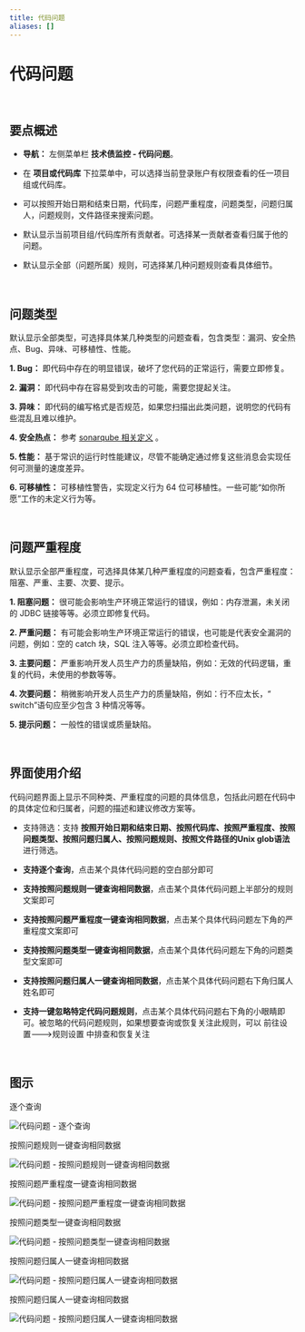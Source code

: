```yaml
---
title: 代码问题
aliases: []
---
```


# 代码问题

<br />

## 要点概述

-   **导航：** 左侧菜单栏 **技术债监控 - 代码问题**。

-   在 **项目或代码库** 下拉菜单中，可以选择当前登录账户有权限查看的任一项目组或代码库。

-   可以按照开始日期和结束日期，代码库，问题严重程度，问题类型，问题归属人，问题规则，文件路径来搜索问题。

-   默认显示当前项目组/代码库所有贡献者。可选择某一贡献者查看归属于他的问题。

-   默认显示全部（问题所属）规则，可选择某几种问题规则查看具体细节。

<br />

## 问题类型

默认显示全部类型，可选择具体某几种类型的问题查看，包含类型：漏洞、安全热点、Bug、异味、可移植性、性能。

**1. Bug：** 即代码中存在的明显错误，破坏了您代码的正常运行，需要立即修复。

**2. 漏洞：** 即代码中存在容易受到攻击的可能，需要您提起关注。

**3. 异味：** 即代码的编写格式是否规范，如果您扫描出此类问题，说明您的代码有些混乱且难以维护。

**4. 安全热点：** 参考 [sonarqube 相关定义](https://docs.sonarqube.org/latest/user-guide/security-hotspots/) 。

**5. 性能：** 基于常识的运行时性能建议，尽管不能确定通过修复这些消息会实现任何可测量的速度差异。

**6. 可移植性：** 可移植性警告，实现定义行为 64 位可移植性。一些可能“如你所愿”工作的未定义行为等。

<br />

## 问题严重程度

默认显示全部严重程度，可选择具体某几种严重程度的问题查看，包含严重程度：阻塞、严重、主要、次要、提示。

**1. 阻塞问题：** 很可能会影响生产环境正常运行的错误，例如：内存泄漏，未关闭的 JDBC 链接等等。必须立即修复代码。

**2. 严重问题：** 有可能会影响生产环境正常运行的错误，也可能是代表安全漏洞的问题，例如：空的 catch 块，SQL 注入等等。必须立即检查代码。

**3. 主要问题：** 严重影响开发人员生产力的质量缺陷，例如：无效的代码逻辑，重复的代码，未使用的参数等等。

**4. 次要问题：** 稍微影响开发人员生产力的质量缺陷，例如：行不应太长，“ switch”语句应至少包含 3 种情况等等。

**5. 提示问题：** 一般性的错误或质量缺陷。

<br />

## 界面使用介绍

代码问题界面上显示不同种类、严重程度的问题的具体信息，包括此问题在代码中的具体定位和归属者，问题的描述和建议修改方案等。

-   支持筛选：支持 **按照开始日期和结束日期、按照代码库、按照严重程度、按照问题类型、按照问题归属人、按照问题规则、按照文件路径的Unix glob语法** 进行筛选。

-   **支持逐个查询**，点击某个具体代码问题的空白部分即可

-   **支持按照问题规则一键查询相同数据**，点击某个具体代码问题上半部分的规则文案即可

-   **支持按照问题严重程度一键查询相同数据**，点击某个具体代码问题左下角的严重程度文案即可

-   **支持按照问题类型一键查询相同数据**，点击某个具体代码问题左下角的问题类型文案即可

-   **支持按照问题归属人一键查询相同数据**，点击某个具体代码问题右下角归属人姓名即可

-   **支持一键忽略特定代码问题规则**，点击某个具体代码问题右下角的小眼睛即可。被忽略的代码问题规则，如果想要查询或恢复关注此规则，可以 前往设置--->规则设置 中排查和恢复关注

<br />

## 图示

逐个查询

![代码问题 - 逐个查询](https://release-note.oss-cn-hongkong.aliyuncs.com/2022_v2/257_code_issues_01.png)

按照问题规则一键查询相同数据

![代码问题 - 按照问题规则一键查询相同数据](https://release-note.oss-cn-hongkong.aliyuncs.com/2022_v2/258_code_issues_02.png)

按照问题严重程度一键查询相同数据

![代码问题 - 按照问题严重程度一键查询相同数据](https://release-note.oss-cn-hongkong.aliyuncs.com/2022_v2/259_code_issues_03.png)

按照问题类型一键查询相同数据

![代码问题 - 按照问题类型一键查询相同数据](https://release-note.oss-cn-hongkong.aliyuncs.com/2022_v2/260_code_issues_04.png)

按照问题归属人一键查询相同数据

![代码问题 - 按照问题归属人一键查询相同数据](https://release-note.oss-cn-hongkong.aliyuncs.com/2022_v2/261_code_issues_05.png)

按照问题归属人一键查询相同数据

![代码问题 - 按照问题归属人一键查询相同数据](https://release-note.oss-cn-hongkong.aliyuncs.com/2022_v2/262_code_issues_06.png)

<br />
